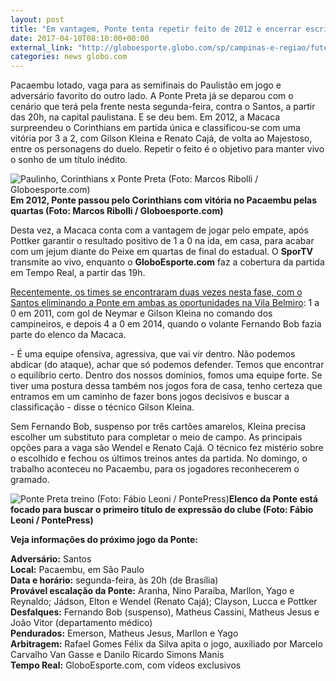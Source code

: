 ```yaml
---
layout: post
title: "Em vantagem, Ponte tenta repetir feito de 2012 e encerrar escrita contra Peixe "
date: 2017-04-10T08:10:00+00:00
external_link: "http://globoesporte.globo.com/sp/campinas-e-regiao/futebol/times/ponte-preta/noticia/2017/04/em-vantagem-ponte-tenta-repetir-feito-de-2012-e-encerrar-escrita-contra-peixe.html"
categories: news globo.com
---
```

Pacaembu lotado, vaga para as semifinais do Paulistão em jogo e adversário favorito do outro lado. A Ponte Preta já se deparou com o cenário que terá pela frente nesta segunda-feira, contra o Santos, a partir das 20h, na capital paulistana. E se deu bem.&nbsp;Em 2012, a Macaca surpreendeu o Corinthians em partida única e classificou-se com uma vitória por 3 a 2, com Gilson Kleina e Renato Cajá, de volta ao Majestoso, entre os personagens do duelo. Repetir o feito é o objetivo para manter vivo o sonho de um título inédito.&nbsp;

 ![Paulinho, Corinthians x Ponte Preta (Foto: Marcos Ribolli / Globoesporte.com)](http://s2.glbimg.com/oBc29SQjt3FX3sCG0dlh87PTuhc=/0x204:2000x1248/690x360/s.glbimg.com/es/ge/f/original/2012/04/22/paulinho.jpg "Paulinho, Corinthians x Ponte Preta (Foto: Marcos Ribolli / Globoesporte.com)")**Em 2012, Ponte passou pelo Corinthians com vitória no Pacaembu pelas quartas (Foto: Marcos Ribolli / Globoesporte.com)**

Desta vez, a Macaca conta com a vantagem de jogar pelo empate, após Pottker garantir o resultado positivo de 1 a 0 na ida, em casa, para acabar com um jejum diante do Peixe em quartas de final do estadual. O **SporTV** transmite ao vivo, enquanto o **GloboEsporte.com** faz a cobertura da partida em Tempo Real, a partir das 19h.

[Recentemente, os times se encontraram duas vezes nesta fase, com o Santos eliminando a Ponte em ambas as oportunidades na Vila Belmiro](http://globoesporte.globo.com/sp/campinas-e-regiao/futebol/times/ponte-preta/noticia/2017/04/ponte-desafia-retrospecto-negativo-contra-o-santos-em-quartas-de-final.html): 1 a 0 em 2011, com gol de Neymar e Gilson Kleina no comando dos campineiros, e depois 4 a 0 em 2014, quando o volante Fernando Bob fazia parte do elenco da Macaca.&nbsp;

-&nbsp;É uma equipe ofensiva, agressiva, que vai vir dentro. Não podemos abdicar (do ataque), achar que só podemos defender. Temos que encontrar o equilíbrio certo. Dentro dos nossos domínios, fomos uma equipe forte. Se tiver uma postura dessa também nos jogos fora de casa, tenho certeza que entramos em um caminho de fazer bons jogos decisivos e buscar a classificação - disse o técnico Gilson Kleina.

Sem Fernando Bob, suspenso por três cartões amarelos, Kleina precisa escolher um substituto para completar o meio de campo. As principais opções para a vaga são Wendel e Renato Cajá. O técnico fez mistério sobre o escolhido e fechou os últimos treinos antes da partida. No domingo, o trabalho aconteceu no Pacaembu, para os jogadores reconhecerem o gramado.&nbsp;

 ![Ponte Preta treino (Foto: Fábio Leoni / PontePress)](http://s2.glbimg.com/fMLqQ_60-wJ8EMQpvTVZ99_uLVQ=/0x90:999x612/690x360/s.glbimg.com/es/ge/f/original/2017/04/04/ponte5.jpg "Ponte Preta treino (Foto: Fábio Leoni / PontePress)")**Elenco da Ponte está focado para buscar o&nbsp;primeiro título de expressão do clube (Foto: Fábio Leoni / PontePress)**

**Veja informações do próximo jogo da Ponte:** &nbsp;  
  
**Adversário:** Santos  
**Local:** Pacaembu, em São Paulo  
**Data e horário:** segunda-feira, às 20h (de Brasília)  
**Provável escalação da Ponte:** Aranha, Nino Paraíba, Marllon, Yago e Reynaldo; Jádson, Elton e Wendel (Renato Cajá); Clayson, Lucca e Pottker  
**Desfalques:** Fernando Bob (suspenso), Matheus Cassini, Matheus Jesus e João Vitor (departamento médico)  
**Pendurados:** Emerson, Matheus Jesus, Marllon e Yago  
**Arbitragem:** Rafael Gomes Félix da Silva apita o jogo, auxiliado por Marcelo Carvalho Van Gasse e Danilo Ricardo Simons Manis  
**Tempo Real:** GloboEsporte.com, com vídeos exclusivos&nbsp;

